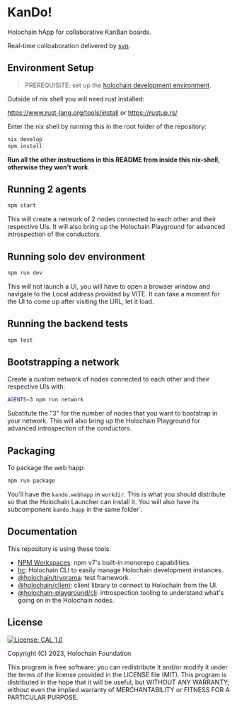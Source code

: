 # KanDo!

Holochain hApp for collaborative KanBan boards.

Real-time colloaboration delivered by [syn](https://github.com/holochain/syn).

## Environment Setup

> PREREQUISITE: set up the [holochain development environment](https://developer.holochain.org/docs/install/).

Outside of nix shell you will need rust installed:

https://www.rust-lang.org/tools/install or https://rustup.rs/

Enter the nix shell by running this in the root folder of the repository: 

```bash
nix develop
npm install
```

**Run all the other instructions in this README from inside this nix-shell, otherwise they won't work**.

## Running 2 agents
 
```bash
npm start
```

This will create a network of 2 nodes connected to each other and their respective UIs.
It will also bring up the Holochain Playground for advanced introspection of the conductors.

## Running solo dev environment

```bash
npm run dev
```

This will not launch a UI, you will have to open a browser window and navigate to the Local address provided by VITE. It can take a moment for the UI to come up after visiting the URL, let it load. 

## Running the backend tests

```bash
npm test
```

## Bootstrapping a network

Create a custom network of nodes connected to each other and their respective UIs with:

```bash
AGENTS=3 npm run network
```

Substitute the "3" for the number of nodes that you want to bootstrap in your network.
This will also bring up the Holochain Playground for advanced introspection of the conductors.

## Packaging

To package the web happ:
``` bash
npm run package
```

You'll have the `kando.webhapp` in `workdir`. This is what you should distribute so that the Holochain Launcher can install it.
You will also have its subcomponent `kando.happ` in the same folder`.

## Documentation

This repository is using these tools:
- [NPM Workspaces](https://docs.npmjs.com/cli/v7/using-npm/workspaces/): npm v7's built-in monorepo capabilities.
- [hc](https://github.com/holochain/holochain/tree/develop/crates/hc): Holochain CLI to easily manage Holochain development instances.
- [@holochain/tryorama](https://www.npmjs.com/package/@holochain/tryorama): test framework.
- [@holochain/client](https://www.npmjs.com/package/@holochain/client): client library to connect to Holochain from the UI.
- [@holochain-playground/cli](https://www.npmjs.com/package/@holochain-playground/cli): introspection tooling to understand what's going on in the Holochain nodes.


## License

[![License: CAL 1.0](https://img.shields.io/badge/License-CAL%201.0-blue.svg)](https://github.com/holochain/cryptographic-autonomy-license)

Copyright (C) 2023, Holochain Foundation

This program is free software: you can redistribute it and/or modify it under the terms of the license
provided in the LICENSE file (MIT). This program is distributed in the hope that it will be useful,
but WITHOUT ANY WARRANTY; without even the implied warranty of MERCHANTABILITY or FITNESS FOR A PARTICULAR PURPOSE.
